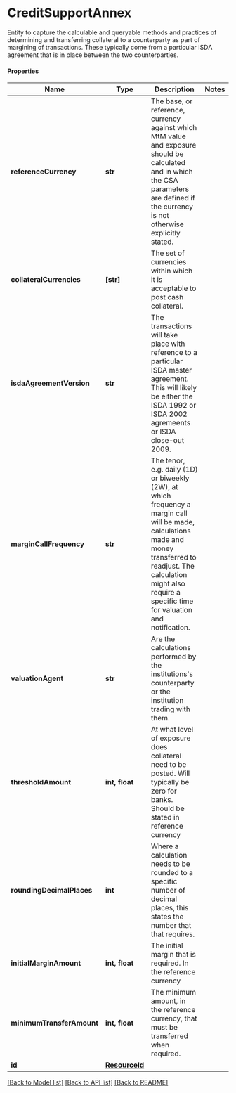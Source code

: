 # CreditSupportAnnex

Entity to capture the calculable and queryable methods and practices of determining and transferring collateral  to a counterparty as part of margining of transactions. These typically come from a particular ISDA agreement  that is in place between the two counterparties.

#### Properties
Name | Type | Description | Notes
------------ | ------------- | ------------- | -------------
**referenceCurrency** | **str** | The base, or reference, currency against which MtM value and exposure should be calculated  and in which the CSA parameters are defined if the currency is not otherwise explicitly stated. | 
**collateralCurrencies** | **[str]** | The set of currencies within which it is acceptable to post cash collateral. | 
**isdaAgreementVersion** | **str** | The transactions will take place with reference to a particular ISDA master agreement. This  will likely be either the ISDA 1992 or ISDA 2002 agremeents or ISDA close-out 2009. | 
**marginCallFrequency** | **str** | The tenor, e.g. daily (1D) or biweekly (2W), at which frequency a margin call will be made, calculations  made and money transferred to readjust. The calculation might also require a specific time for valuation and notification. | 
**valuationAgent** | **str** | Are the calculations performed by the institutions&#x27;s counterparty or the institution trading with them. | 
**thresholdAmount** | **int, float** | At what level of exposure does collateral need to be posted. Will typically be zero for banks.  Should be stated in reference currency | 
**roundingDecimalPlaces** | **int** | Where a calculation needs to be rounded to a specific number of decimal places,  this states the number that that requires. | 
**initialMarginAmount** | **int, float** | The initial margin that is required. In the reference currency | 
**minimumTransferAmount** | **int, float** | The minimum amount, in the reference currency, that must be transferred when required. | 
**id** | [**ResourceId**](ResourceId.md) |  | 

[[Back to Model list]](../README.md#documentation-for-models) [[Back to API list]](../README.md#documentation-for-api-endpoints) [[Back to README]](../README.md)

